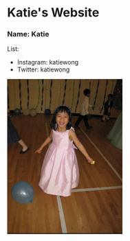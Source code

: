 # Katie's Website

### Name: Katie

List:
- Instagram: katiewong
- Twitter: katiewong

![picture](Capture.PNG)
